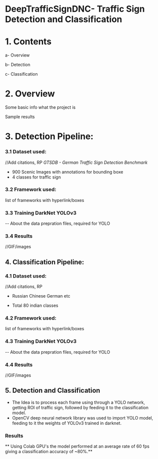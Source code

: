 # DeepTrafficSignDNC- Traffic Sign Detection and Classification

# 1. Contents

a- Overview

b- Detection

c- Classification


# 2. Overview

Some basic info what the project is

Sample results

# 3. Detection Pipeline:

### 3.1 Dataset used:

//Add citations, RP
*GTSDB - German Traffic Sign Detection Benchmark*
* 900 Scenic Images with annotations for bounding boxe
* 4 classes for traffic sign


### 3.2 Framework used:

list of frameworks with hyperlink/boxes

### 3.3 Training DarkNet YOLOv3

-- About the data prepration files, required for YOLO

### 3.4 Results

//GIF/images

## 4. Classification Pipeline:

### 4.1 Dataset used:

//Add citations, RP
- Russian Chinese German etc
* Total 80 indian classes


### 4.2 Framework used:

list of frameworks with hyperlink/boxes

### 4.3 Training DarkNet YOLOv3

-- About the data prepration files, required for YOLO

### 4.4 Results

//GIF/images

## 5. Detection and Classification

- The Idea is to process each frame using through a YOLO network, getting ROI of traffic sign, followed by feeding it to the classification model.
- OpenCV deep neural network library was used to import YOLO model, feeding to it the weights of YOLOv3 trained in darknet.

### Results

** Using Colab GPU's the model performed at an average rate of 60 fps giving a classification accuracy of ~80%.** 
